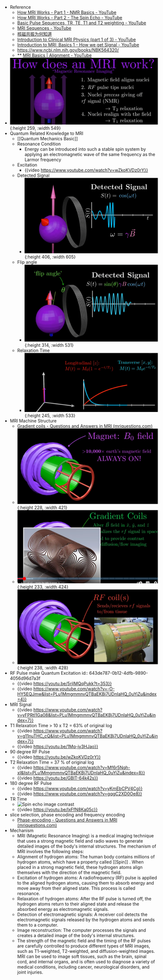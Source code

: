 - Reference
	- [How MRI Works - Part 1 - NMR Basics - YouTube](https://www.youtube.com/watch?v=TQegSF4ZiIQ&t=628s)
	- [How MRI Works - Part 2 - The Spin Echo - YouTube](https://www.youtube.com/watch?v=M7yh0To6Wbs)
	- [Basic Pulse Sequences, TR, TE, T1 and T2 weighting - YouTube](https://www.youtube.com/watch?v=kF1hM1Y5Cho)
	- [MRI Sequences - YouTube](https://www.youtube.com/watch?v=mOt2FeGHjaY)
	- [核磁共振为何知道](https://www.bilibili.com/video/BV1di4y1y7au/?share_source=copy_web&vd_source=c03fdb1951bb4a936645ef8f5fff9461)
	- [Introduction to Clinical MRI Physics (part 1 of 3) - YouTube](https://www.youtube.com/watch?v=Yubg0cmXSQg)
	- [Introduction to MRI: Basics 1 - How we get Signal - YouTube](https://www.youtube.com/watch?v=5rjIMQqPukk)
	- https://www.ncbi.nlm.nih.gov/books/NBK564320/
	- ** [MRI Basics | Alignment - YouTube](https://www.youtube.com/watch?v=WHWI5UJ2dPc&list=PLu1MmgmmnvQTBaEKBj7UDnIaHQ_0uYiZu)
- ![image.png](../assets/image_1681116802403_0.png){:height 259, :width 549}
- Quantum Related Knowledge to MRI
	- [[Quantum Mechanics Basic]]
	- Resonance Condition
		- Energy can be introduced into such a stable spin system by applying an electromagnetic wave of the same frequency as the Larmor frequency
	- Excitation
		- {{video https://www.youtube.com/watch?v=wZkoKVDz0rY}}
	- Detected Signal
		- ![image.png](../assets/image_1680502084147_0.png){:height 406, :width 605}
	- Flip angle
		- ![image.png](../assets/image_1680502228986_0.png){:height 314, :width 531}
	- Relaxation Time
		- ![image.png](../assets/image_1680512538242_0.png){:height 245, :width 533}
- MRI Machine Structure
	- [Gradient coils - Questions and Answers ​in MRI (mriquestions.com)](https://mriquestions.com/gradient-coils.html)
	- ![image.png](../assets/image_1681118543128_0.png){:height 228, :width 421}
	- ![image.png](../assets/image_1681118660028_0.png){:height 233, :width 424}
	- ![image.png](../assets/image_1681118674130_0.png){:height 238, :width 428}
- RF Pulse make Quantum Excitation
  id:: 643de787-0b12-4dfb-9890-4056d96d7a3f
	- {{video https://youtu.be/5rjIMQqPukk?t=353}}
	- {{video https://www.youtube.com/watch?v=-O-HY5EQJmw&list=PLu1MmgmmnvQTBaEKBj7UDnIaHQ_0uYiZu&index=4}}
- MRI Signal
	- {{video https://www.youtube.com/watch?v=yFPRtl1Ga08&list=PLu1MmgmmnvQTBaEKBj7UDnIaHQ_0uYiZu&index=7}}
- T1  Relaxation Time > 10 x T2 = 63% of original log
	- {{video https://www.youtube.com/watch?v=g11nuTHC_cQ&list=PLu1MmgmmnvQTBaEKBj7UDnIaHQ_0uYiZu&index=7}}
	- {{video https://youtu.be/1Mq-jy3HJao}}
- 90 degree RF Pulse
	- {{video https://youtu.be/wZkoKVDz0rY}}
- T2 Relaxation Time = 37 % of original log
	- {{video https://www.youtube.com/watch?v=Mf6r5Nqh-xI&list=PLu1MmgmmnvQTBaEKBj7UDnIaHQ_0uYiZu&index=8}}
	- {{video https://youtu.be/GBlT-64k42s}}
- 180 degree RF Pulse
	- {{video https://www.youtube.com/watch?v=yKmEbCPV4Cg}}
	- {{video https://www.youtube.com/watch?v=gqgC2XD0Oe8}}
- TR Time
	- ![Spin echo image contrast](https://mriquestions.com/uploads/3/4/5/7/34572113/3310360.gif?317)
	- {{video https://youtu.be/lxFfN8Ka05c}}
- slice selection, phase encoding and frequency encoding
	- [Phase-encoding - Questions and Answers ​in MRI (mriquestions.com)](https://mriquestions.com/what-is-phase-encoding.html)
- Mechanism
	- MRI (Magnetic Resonance Imaging) is a medical imaging technique that uses a strong magnetic field and radio waves to generate detailed images of the body's internal structures. The mechanism of MRI involves the following steps:
	- Alignment of hydrogen atoms: The human body contains millions of hydrogen atoms, which have a property called [[Spin]] . When placed in a strong magnetic field, these hydrogen atoms align themselves with the direction of the magnetic field.
	- Excitation of hydrogen atoms: A radiofrequency (RF) pulse is applied to the aligned hydrogen atoms, causing them to absorb energy and move away from their aligned state. This process is called resonance.
	- Relaxation of hydrogen atoms: After the RF pulse is turned off, the hydrogen atoms return to their aligned state and release the absorbed energy as electromagnetic signals.
	- Detection of electromagnetic signals: A receiver coil detects the electromagnetic signals released by the hydrogen atoms and sends them to a computer.
	- Image reconstruction: The computer processes the signals and creates a detailed image of the body's internal structures.
	- The strength of the magnetic field and the timing of the RF pulses are carefully controlled to produce different types of MRI images, such as T1-weighted, T2-weighted, and diffusion-weighted images. MRI can be used to image soft tissues, such as the brain, spinal cord, and internal organs, and is often used to diagnose a variety of medical conditions, including cancer, neurological disorders, and joint injuries.